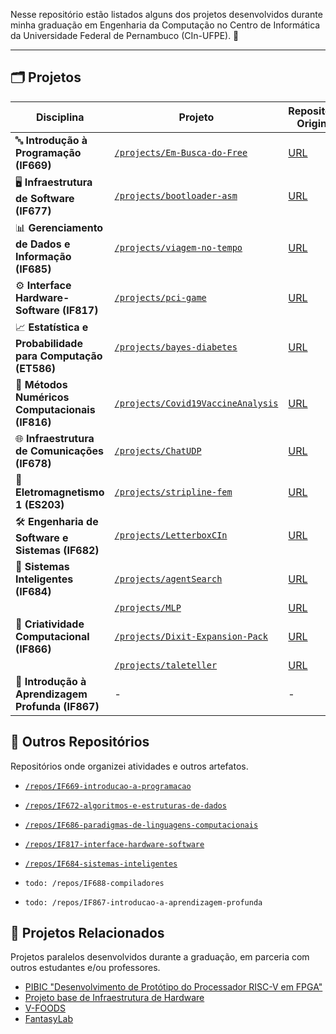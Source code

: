 Nesse repositório estão listados alguns dos projetos desenvolvidos durante minha graduação em Engenharia da Computação no Centro de Informática da Universidade Federal de Pernambuco (CIn-UFPE). 🤗

---

## 🗂️ Projetos

| **Disciplina**                                              | **Projeto**                                                       | **Repositório Original**                                                 |
|-------------------------------------------------------------|-------------------------------------------------------------------|--------------------------------------------------------------------|
| 🔤 **Introdução à Programação (IF669)**                     | [`/projects/Em-Busca-do-Free`](./projects/Em-Busca-do-Free)       | [URL](https://github.com/nathaliafab/Em-Busca-do-Free) |
| 🖥️ **Infraestrutura de Software (IF677)**                   | [`/projects/bootloader-asm`](./projects/bootloader-asm)           | [URL](https://github.com/saranicoly/bootloader-asm)   |
| 📊 **Gerenciamento de Dados e Informação (IF685)**          | [`/projects/viagem-no-tempo`](./projects/viagem-no-tempo)         | [URL](https://github.com/saranicoly/viagem-no-tempo)  |
| ⚙️ **Interface Hardware-Software (IF817)**                  | [`/projects/pci-game`](./projects/pci-game)                       | [URL](https://github.com/mateuseap/ihs-project)       |
| 📈 **Estatística e Probabilidade para Computação (ET586)**   | [`/projects/bayes-diabetes`](./projects/bayes-diabetes)           | [URL](https://github.com/SarahLMelo/AirplaneAnalysis)  |
| 🔢 **Métodos Numéricos Computacionais (IF816)**             | [`/projects/Covid19VaccineAnalysis`](./projects/Covid19VaccineAnalysis) | [URL](https://github.com/SarahLMelo/Covid19VaccineAnalysis) |
| 🌐 **Infraestrutura de Comunicações (IF678)**               | [`/projects/ChatUDP`](./projects/ChatUDP)                         | [URL](https://github.com/nathaliafab/ChatUDP)         |
| 🧲 **Eletromagnetismo 1 (ES203)**                             | [`/projects/stripline-fem`](./projects/stripline-fem)             | [URL](https://gist.github.com/nathaliafab/c4a2f640d7ee60b619d76eb8cf2864ef) |
| 🛠️ **Engenharia de Software e Sistemas (IF682)**           | [`/projects/LetterboxCIn`](./projects/LetterboxCIn)               | [URL](https://github.com/SarahLMelo/ess-review-share) |
| 🧠 **Sistemas Inteligentes (IF684)**                        | [`/projects/agentSearch`](./projects/agentSearch)                 | [URL](https://github.com/mrcndz/agentSearch)          |
|                                                             | [`/projects/MLP`](./projects/MLP)                                 | [URL](https://github.com/fernandesbarreto/MLP)        |
| 🎨 **Criatividade Computacional (IF866)**                   | [`/projects/Dixit-Expansion-Pack`](./projects/Dixit-Expansion-Pack) | [URL](https://github.com/joaomadruga/Dixit-Expansion-Pack) |
|                                                             | [`/projects/taleteller`](./projects/taleteller)                   | [URL](https://github.com/joaomadruga/taleteller)     |
| 🧠 **Introdução à Aprendizagem Profunda (IF867)**                               | -               | -


## 🌟 Outros Repositórios
Repositórios onde organizei atividades e outros artefatos.

- [`/repos/IF669-introducao-a-programacao`](./repos/IF669-introducao-a-programacao)

- [`/repos/IF672-algoritmos-e-estruturas-de-dados`](./repos/IF672-algoritmos-e-estruturas-de-dados)

- [`/repos/IF686-paradigmas-de-linguagens-computacionais`](./repos/IF686-paradigmas-de-linguagens-computacionais)

- [`/repos/IF817-interface-hardware-software`](./repos/IF817-interface-hardware-software)

- [`/repos/IF684-sistemas-inteligentes`](./repos/IF684-sistemas-inteligentes)

- `todo: /repos/IF688-compiladores`

- `todo: /repos/IF867-introducao-a-aprendizagem-profunda`

## 🌟 Projetos Relacionados
Projetos paralelos desenvolvidos durante a graduação, em parceria com outros estudantes e/ou professores.

- [PIBIC "Desenvolvimento de Protótipo do Processador RISC-V em FPGA"](https://github.com/estufa-cin-ufpe/RISC-V-Pipeline)
- [Projeto base de Infraestrutura de Hardware](https://github.com/nathaliafab/Projeto_IH_RISC-V)
- [V-FOODS](https://github.com/artursanntos/vfoods)
- [FantasyLab](https://github.com/nathaliafab/FantasyLab)
